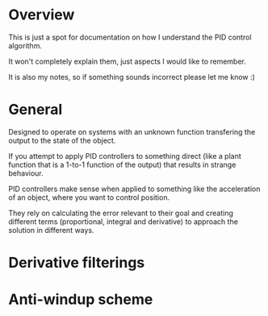 # Overview
This is just a spot for documentation on how I understand the PID control algorithm.

It won't completely explain them, just aspects I would like to remember.

It is also my notes, so if something sounds incorrect please let me know :)

# General
Designed to operate on systems with an unknown function transfering the output to the state of the object.

If you attempt to apply PID controllers to something direct (like a plant function that is a 1-to-1 function of the output) that results in strange behaviour.

PID controllers make sense when applied to something like the acceleration of an object, where you want to control position.

They rely on calculating the error relevant to their goal and creating different terms (proportional, integral and derivative) to approach the solution in different ways.

# Derivative filterings

# Anti-windup scheme